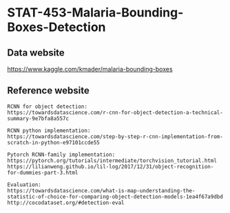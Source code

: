 # STAT-453-Malaria-Bounding-Boxes-Detection

## Data website
https://www.kaggle.com/kmader/malaria-bounding-boxes

## Reference website
```{cell}
RCNN for object detection: 
https://towardsdatascience.com/r-cnn-for-object-detection-a-technical-summary-9e7bfa8a557c

RCNN python implementation:
https://towardsdatascience.com/step-by-step-r-cnn-implementation-from-scratch-in-python-e97101ccde55

Pytorch RCNN-family implementation:
https://pytorch.org/tutorials/intermediate/torchvision_tutorial.html
https://lilianweng.github.io/lil-log/2017/12/31/object-recognition-for-dummies-part-3.html

Evaluation:
https://towardsdatascience.com/what-is-map-understanding-the-statistic-of-choice-for-comparing-object-detection-models-1ea4f67a9dbd
http://cocodataset.org/#detection-eval
```
